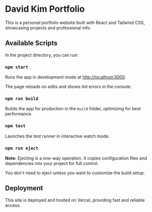 # David Kim Portfolio

This is a personal portfolio website built with React and Tailwind CSS, showcasing projects and professional info.

## Available Scripts

In the project directory, you can run:

### `npm start`

Runs the app in development mode at [http://localhost:3000](http://localhost:3000).

The page reloads on edits and shows lint errors in the console.

### `npm run build`

Builds the app for production in the `build` folder, optimizing for best performance.

### `npm test`

Launches the test runner in interactive watch mode.

### `npm run eject`

**Note:** Ejecting is a one-way operation. It copies configuration files and dependencies into your project for full control.

You don't need to eject unless you want to customize the build setup.

## Deployment

This site is deployed and hosted on Vercel, providing fast and reliable access.

